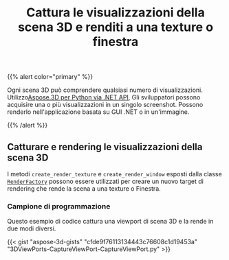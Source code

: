 ﻿---
title: Cattura le visualizzazioni della scena 3D e renditi a una texture o finestra
type: docs
weight: 20
url: /it/python-net/capture-the-viewports-of-3d-scene-and-render-to-a-texture-or-window/
description: Ogni scena 3D può comprendere qualsiasi numero di visualizzazioni. Utilizzando Aspose.3D per Python via .NET API, gli sviluppatori possono acquisire una o più visualizzazioni in un singolo screenshot. Possono renderlo nell'applicazione basata su GUI .NET o in un'immagine.
---
{{% alert color="primary" %}}

Ogni scena 3D può comprendere qualsiasi numero di visualizzazioni. Utilizzo[Aspose.3D per Python via .NET API](https://products.aspose.com/3d/python-net/), Gli sviluppatori possono acquisire una o più visualizzazioni in un singolo screenshot. Possono renderlo nell'applicazione basata su GUI .NET o in un'immagine.

{{% /alert %}}
## **Catturare e rendering le visualizzazioni della scena 3D**
I metodi `create_render_texture` e `create_render_window` esposti dalla classe [`RenderFactory`](https://reference.aspose.com/3d/net/aspose.threed.render/renderfactory) possono essere utilizzati per creare un nuovo target di rendering che rende la scena a una texture o Finestra.
### **Campione di programmazione**
Questo esempio di codice cattura una viewport di scena 3D e la rende in due modi diversi.

{{< gist "aspose-3d-gists" "cfde9f76113134443c76608c1d19453a" "3DViewPorts-CaptureViewPort-CaptureViewPort.py" >}}
